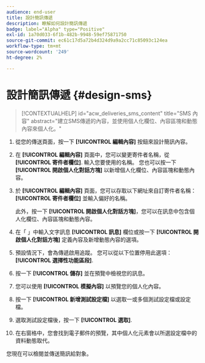 ```yaml
---
audience: end-user
title: 設計簡訊傳遞
description: 瞭解如何設計簡訊傳遞
badge: label="Alpha" type="Positive"
exl-id: 1a70d033-6f1b-482b-9948-59ef75871750
source-git-commit: ec61c17d5a72b4d324d9a9a2cc71c85093c124ea
workflow-type: tm+mt
source-wordcount: '249'
ht-degree: 2%

---
```


# 設計簡訊傳遞 {#design-sms}

>[!CONTEXTUALHELP]
>id="acw_deliveries_sms_content"
>title="SMS 內容"
>abstract="建立SMS傳遞的內容，並使用個人化欄位、內容區塊和動態內容來個人化。"

1. 從您的傳送頁面，按一下 **[!UICONTROL 編輯內容]** 按鈕來設計簡訊內容。

1. 在 **[!UICONTROL 編輯內容]** 頁面中，您可以變更寄件者名稱，從 **[!UICONTROL 寄件者欄位]**. 輸入您要使用的名稱。 您也可以按一下 **[!UICONTROL 開啟個人化對話方塊]** 以新增個人化欄位、內容區塊和動態內容。

1. 於 **[!UICONTROL 編輯內容]** 頁面，您可以存取以下網址來自訂寄件者名稱： **[!UICONTROL 寄件者欄位]** 並輸入偏好的名稱。

   此外，按一下 **[!UICONTROL 開啟個人化對話方塊]**，您可以在訊息中包含個人化欄位、內容區塊和動態內容。

1. 在「 」中輸入文字訊息 **[!UICONTROL 訊息]** 欄位或按一下 **[!UICONTROL 開啟個人化對話方塊]** 定義內容及新增動態內容的選項。

1. 預設情況下，會為傳遞啟用追蹤。 您可以從以下位置停用此選項： **[!UICONTROL 選擇性功能區段]**.

1. 按一下 **[!UICONTROL 儲存]** 並在預覽中檢視您的訊息。

1. 您可以使用 **[!UICONTROL 模擬內容]** 以預覽您的個人化內容。

1. 按一下 **[!UICONTROL 新增測試設定檔]** 以選取一或多個測試設定檔或設定檔。

1. 選取測試設定檔後，按一下 **[!UICONTROL 選取]**.

1. 在右窗格中，您會找到電子郵件的預覽，其中個人化元素會以所選設定檔中的資料動態取代。

您現在可以檢閱並傳送簡訊給對象。
